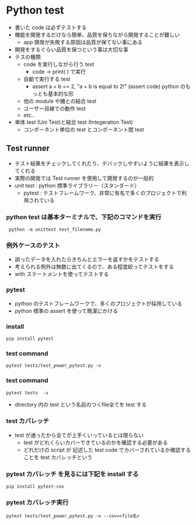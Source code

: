 # Python test
- 書いた code は必ずテストする
- 機能を開発するだけなら簡単、品質を保ちながら開発することが難しい
  - app 開発が失敗する原因は品質が保てない事にある
- 開発をするぐらい品質を保つという事は大切な事
- テスの種類
  - code を実行しながら行う test
    - code -> print( ) で実行
  - 自動で実行する test
    - assert a + b == 2, "a + b is equal to 2!" (assert code) python のもっとも基本的な形
  - 他の module や機との結合 test
  - ユーザー目線での動作 test
  - etc..
- 単体 test (Uni Test)と結合 test (Integeration Test)
   - コンポーネント単位の test とコンポーネント間 test
## Test runner
- テスト結果をチェックしてくれたり、デバックしやすいように結果を表示してくれる
- 実際の開発では Test runner を使用して開発するのが一般的
- unit test : python 標準ライブラリー（スタンダード）
  - pytest : テストフレームワーク、非常に有名で多くのプロジェクトで利用されている
### python test は基本ターミナルで、下記のコマンドを実行
     python -m unittest test_filename.py
### 例外ケースのテスト
- 誤ったデータを入れたらきちんとエラーを返すかをテストする
- 考えられる例外は無数に出てくるので、ある程度絞ってテストをする
- with ステートメントを使ってテストする
### pytest
- python のテストフレームワークで、多くのプロジェクトが採用している
- python 標準の assert を使って簡潔にかける
### install
    pip install pytest
### test command
    pytest tests/test_power_pytest.py -v
### test command
    pytest tests  -v
- directory 内の test という名前のつくfile全てを test する
### test カバレッチ
- test が通ったから全てが上手くいっているとは限らない
  - test がどれくらいカバーできているのかを確認する必要がある
  - どれだけの script が 記述した test  code でカバーされているか確認することを test カバレッチという
### pytest カバレッチ を見るには下記を install する
    pip install pytest-cov
### pytest カバレッチ実行
    pytest tests/test_power_pytest.py -v --cov=<file名>
